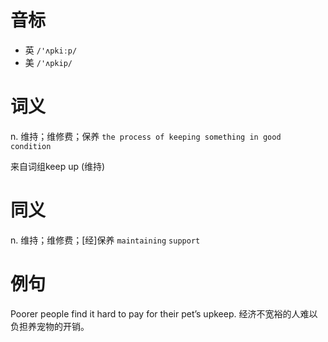 # 音标

- 英 `/'ʌpkiːp/`
- 美 `/'ʌpkip/`

# 词义

n. 维持；维修费；保养
`the process of keeping something in good condition`



来自词组keep up (维持)

# 同义

n. 维持；维修费；[经]保养
`maintaining` `support`

# 例句

Poorer people find it hard to pay for their pet’s upkeep.
经济不宽裕的人难以负担养宠物的开销。


